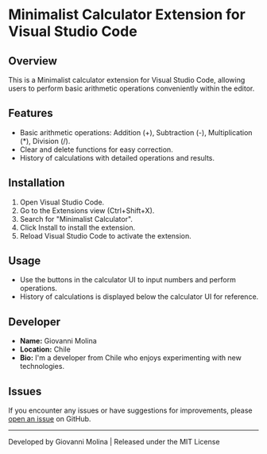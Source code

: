 # Minimalist Calculator Extension for Visual Studio Code

## Overview

This is a Minimalist calculator extension for Visual Studio Code, allowing users to perform basic arithmetic operations conveniently within the editor.

## Features

- Basic arithmetic operations: Addition (+), Subtraction (-), Multiplication (*), Division (/).
- Clear and delete functions for easy correction.
- History of calculations with detailed operations and results.

## Installation

1. Open Visual Studio Code.
2. Go to the Extensions view (Ctrl+Shift+X).
3. Search for "Minimalist Calculator".
4. Click Install to install the extension.
5. Reload Visual Studio Code to activate the extension.

## Usage

- Use the buttons in the calculator UI to input numbers and perform operations.
- History of calculations is displayed below the calculator UI for reference.

## Developer

- **Name:** Giovanni Molina
- **Location:** Chile
- **Bio:** I'm a developer from Chile who enjoys experimenting with new technologies.

## Issues

If you encounter any issues or have suggestions for improvements, please [open an issue](https://github.com/your-username/Minimalist-calculator/issues) on GitHub.

---

Developed by Giovanni Molina | Released under the MIT License

